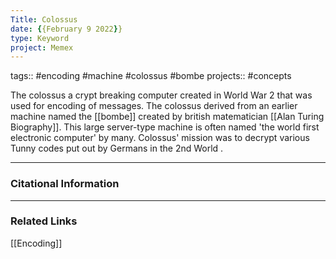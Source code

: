 ```yaml
---
Title: Colossus
date: {{February 9 2022}}
type: Keyword
project: Memex
---
```

tags:: #encoding #machine #colossus #bombe
projects:: #concepts 

The colossus a crypt breaking computer created in World War 2 that was used for encoding of messages. The colossus derived from an earlier machine named the [[bombe]] created by british matematician [[Alan Turing Biography]]. This large server-type machine is often named 'the world first electronic computer' by many. Colossus' mission was to decrypt various Tunny codes put out by Germans in the 2nd World .

---
### Citational Information


- - - 
### Related Links
[[Encoding]]

